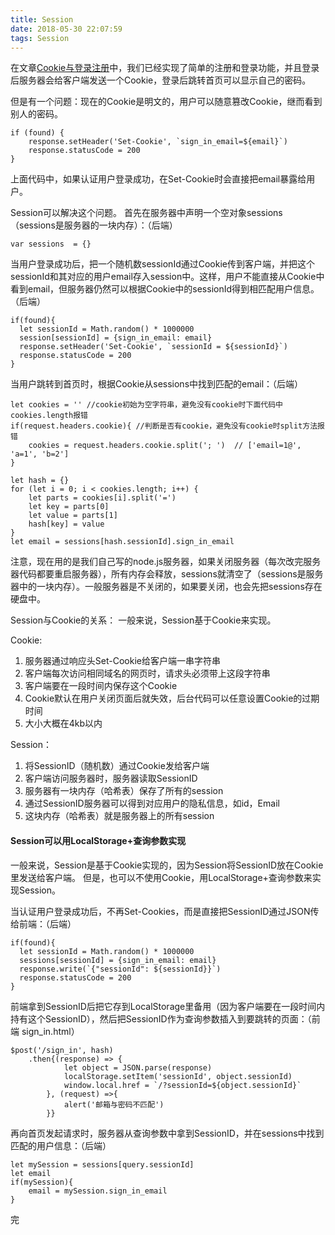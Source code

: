 ```yaml
---
title: Session
date: 2018-05-30 22:07:59
tags: Session
---
```

在文章[Cookie与登录注册](https://www.jianshu.com/p/e8eade3815d3)中，我们已经实现了简单的注册和登录功能，并且登录后服务器会给客户端发送一个Cookie，登录后跳转首页可以显示自己的密码。

但是有一个问题：现在的Cookie是明文的，用户可以随意篡改Cookie，继而看到别人的密码。
```
if (found) {
    response.setHeader('Set-Cookie', `sign_in_email=${email}`)
    response.statusCode = 200
}
```
上面代码中，如果认证用户登录成功，在Set-Cookie时会直接把email暴露给用户。

Session可以解决这个问题。
首先在服务器中声明一个空对象sessions（sessions是服务器的一块内存）：（后端）
```
var sessions  = {}
```
当用户登录成功后，把一个随机数sessionId通过Cookie传到客户端，并把这个sessionId和其对应的用户email存入session中。这样，用户不能直接从Cookie中看到email，但服务器仍然可以根据Cookie中的sessionId得到相匹配用户信息。（后端）
```
if(found){
  let sessionId = Math.random() * 1000000
  session[sessionId] = {sign_in_email: email}
  response.setHeader('Set-Cookie', `sessionId = ${sessionId}`)
  response.statusCode = 200 
}
```
当用户跳转到首页时，根据Cookie从sessions中找到匹配的email：（后端）
```
let cookies = '' //cookie初始为空字符串，避免没有cookie时下面代码中cookies.length报错
if(request.headers.cookie){ //判断是否有cookie，避免没有cookie时split方法报错
    cookies = request.headers.cookie.split('; ')  // ['email=1@', 'a=1', 'b=2']
}

let hash = {}
for (let i = 0; i < cookies.length; i++) {
    let parts = cookies[i].split('=')
    let key = parts[0]
    let value = parts[1]
    hash[key] = value
}
let email = sessions[hash.sessionId].sign_in_email
```
注意，现在用的是我们自己写的node.js服务器，如果关闭服务器（每次改完服务器代码都要重启服务器），所有内存会释放，sessions就清空了（sessions是服务器中的一块内存）。一般服务器是不关闭的，如果要关闭，也会先把sessions存在硬盘中。

Session与Cookie的关系：
一般来说，Session基于Cookie来实现。

Cookie:
1. 服务器通过响应头Set-Cookie给客户端一串字符串
2. 客户端每次访问相同域名的网页时，请求头必须带上这段字符串
3. 客户端要在一段时间内保存这个Cookie
4. Cookie默认在用户关闭页面后就失效，后台代码可以任意设置Cookie的过期时间
5. 大小大概在4kb以内

Session：
1. 将SessionID（随机数）通过Cookie发给客户端
2. 客户端访问服务器时，服务器读取SessionID
3. 服务器有一块内存（哈希表）保存了所有的session
4. 通过SessionID服务器可以得到对应用户的隐私信息，如id，Email
5. 这块内存（哈希表）就是服务器上的所有session

#### Session可以用LocalStorage+查询参数实现
一般来说，Session是基于Cookie实现的，因为Session将SessionID放在Cookie里发送给客户端。
但是，也可以不使用Cookie，用LocalStorage+查询参数来实现Session。

当认证用户登录成功后，不再Set-Cookies，而是直接把SessionID通过JSON传给前端：（后端）
```
if(found){
  let sessionId = Math.random() * 1000000
  sessions[sessionId] = {sign_in_email: email}
  response.write(`{"sessionId": ${sessionId}}`)
  response.statusCode = 200
}
```

前端拿到SessionID后把它存到LocalStorage里备用（因为客户端要在一段时间内持有这个SessionID），然后把SessionID作为查询参数插入到要跳转的页面：（前端 sign_in.html）
```
$post('/sign_in', hash)
    .then{(response) => {
            let object = JSON.parse(response)
            localStorage.setItem('sessionId', object.sessionId)
            window.local.href = `/?sessionId=${object.sessionId}`
        }, (request) =>{
            alert('邮箱与密码不匹配')
        }}
```

再向首页发起请求时，服务器从查询参数中拿到SessionID，并在sessions中找到匹配的用户信息：（后端）
```
let mySession = sessions[query.sessionId]
let email
if(mySession){
    email = mySession.sign_in_email
}
```

完